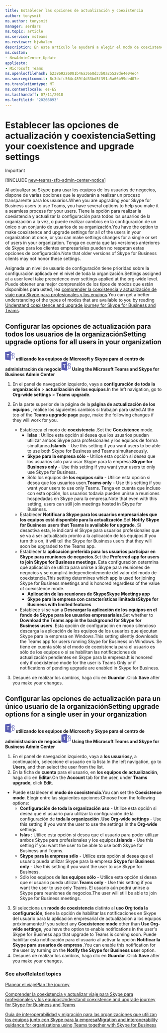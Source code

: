 ```yaml
---
title: Establecer las opciones de actualización y coexistencia
author: tonysmit
ms.author: tonysmit
manager: serdars
ms.topic: article
ms.service: msteams
ms.reviewer: bjwhalen
description: En este artículo le ayudará a elegir el modo de coexistencia y establecer otras opciones de configuración de coexistencia.
ms.custom:
- NewAdminCenter_Update
appliesto:
- Microsoft Teams
ms.openlocfilehash: b23869226081b46a3668d33b0a25528de4e04ec4
ms.sourcegitcommit: 8c3dcfc564c489f4d33bd5f391a5a66b99ded07e
ms.translationtype: MT
ms.contentlocale: es-ES
ms.lasthandoff: 07/11/2018
ms.locfileid: "20266893"
---
```

# <a name="setting-your-coexistence-and-upgrade-settings"></a><span data-ttu-id="d7212-103">Establecer las opciones de actualización y coexistencia</span><span class="sxs-lookup"><span data-stu-id="d7212-103">Setting your coexistence and upgrade settings</span></span>

> [!IMPORTANT]
> [!INCLUDE [new-teams-sfb-admin-center-notice](includes/new-teams-sfb-admin-center-notice.md)]

<span data-ttu-id="d7212-104">Al actualizar su Skype para usar los equipos de los usuarios de negocios, dispone de varias opciones que le ayudarán a realizar un proceso transparente para los usuarios.</span><span class="sxs-lookup"><span data-stu-id="d7212-104">When you are upgrading your Skype for Business users to use Teams, you have several options to help you make it a seamless process for your users.</span></span> <span data-ttu-id="d7212-105">Tiene la opción para realizar la coexistencia y actualizar la configuración para todos los usuarios de la organización a la vez, o puede realizar cambios en la configuración de un único o un conjunto de usuarios de su organización.</span><span class="sxs-lookup"><span data-stu-id="d7212-105">You have the option to make coexistence and upgrade settings for all of the users in your organization at once, or you can make settings changes for a single or set of users in your organization.</span></span> <span data-ttu-id="d7212-106">Tenga en cuenta que las versiones anteriores de Skype para los clientes empresariales pueden no respetan estas opciones de configuración.</span><span class="sxs-lookup"><span data-stu-id="d7212-106">Note that older versions of Skype for Business clients may not honor these settings.</span></span>

<span data-ttu-id="d7212-107">Asignada un nivel de usuario de configuración tiene prioridad sobre la configuración aplicada en el nivel de toda la organización.</span><span class="sxs-lookup"><span data-stu-id="d7212-107">Settings assigned at a user level take precedence over settings applied at the org-wide level.</span></span> <span data-ttu-id="d7212-108">Puede obtener una mejor comprensión de los tipos de modos que están disponibles para usted, lea [comprender la coexistencia y actualización de viaje para Skype para profesionales y los equipos](upgrade-and-coexistence-of-skypeforbusiness-and-teams.md).</span><span class="sxs-lookup"><span data-stu-id="d7212-108">You can get a better understanding of the types of modes that are available to you by reading [Understand coexistence and upgrade journey for Skype for Business and Teams](upgrade-and-coexistence-of-skypeforbusiness-and-teams.md).</span></span>  

## <a name="setting-upgrade-options-for-all-users-in-your-organization"></a><span data-ttu-id="d7212-109">Configurar las opciones de actualización para todos los usuarios de la organización</span><span class="sxs-lookup"><span data-stu-id="d7212-109">Setting upgrade options for all users in your organization</span></span>

<span data-ttu-id="d7212-110">![los equipos-logotipo-30x30.png](media/teams-logo-30x30.png) **utilizando los equipos de Microsoft y Skype para el centro de administración de negocio**</span><span class="sxs-lookup"><span data-stu-id="d7212-110">![teams-logo-30x30.png](media/teams-logo-30x30.png) **Using the Microsoft Teams and Skype for Business Admin Center**</span></span>

1. <span data-ttu-id="d7212-111">En el panel de navegación izquierdo, vaya a **configuración de toda la organización** > **actualización de los equipos**.</span><span class="sxs-lookup"><span data-stu-id="d7212-111">In the left navigation, go to **Org-wide settings** > **Teams upgrade**.</span></span> 

2. <span data-ttu-id="d7212-112">En la parte superior de la página de la **página de actualización de los equipos** , realice los siguientes cambios si trabajan para usted.</span><span class="sxs-lookup"><span data-stu-id="d7212-112">At the top of the **Teams upgrade page** page, make the following changes if they will work for you.</span></span>
    - <span data-ttu-id="d7212-113">Establezca el modo de **coexistencia** .</span><span class="sxs-lookup"><span data-stu-id="d7212-113">Set the **Coexistence** mode.</span></span>
        - <span data-ttu-id="d7212-114">**Islas** : Utilice esta opción si desea que los usuarios puedan utilizar ambos Skype para profesionales y los equipos de forma simultánea.</span><span class="sxs-lookup"><span data-stu-id="d7212-114">**Islands** - Use this setting if you want users to be able to use both Skype for Business and Teams simultaneously.</span></span>
        - <span data-ttu-id="d7212-115">**Skype para la empresa sólo** - Utilice esta opción si desea que los usuarios sólo para usar Skype para la empresa.</span><span class="sxs-lookup"><span data-stu-id="d7212-115">**Skype for Business only** - Use this setting if you want your users to only use Skype for Business.</span></span>
        - <span data-ttu-id="d7212-116">Sólo los equipos de **los equipos sólo** - Utilice esta opción si desea que los usuarios usen.</span><span class="sxs-lookup"><span data-stu-id="d7212-116">**Teams only** - Use this setting if you want your users to use only Teams.</span></span> <span data-ttu-id="d7212-117">Tenga en cuenta que incluso con esta opción, los usuarios todavía pueden unirse a reuniones hospedadas en Skype para la empresa.</span><span class="sxs-lookup"><span data-stu-id="d7212-117">Note that even with this setting, users can still join meetings hosted in Skype for Business.</span></span>
    - <span data-ttu-id="d7212-118">Establecer **Notificar a Skype para los usuarios empresariales que los equipos está disponible para la actualización**.</span><span class="sxs-lookup"><span data-stu-id="d7212-118">Set **Notify Skype for Business users that Teams is available for upgrade**.</span></span> <span data-ttu-id="d7212-119">Si desactiva esta, le indicará el Skype para usuarios profesionales que se va a ser actualizado pronto a la aplicación de los equipos.</span><span class="sxs-lookup"><span data-stu-id="d7212-119">If you turn this on, it will tell the Skype for Business users that they will soon be upgraded to the Teams app.</span></span>
    - <span data-ttu-id="d7212-120">Establecer la **aplicación preferida para los usuarios participar en Skype para reuniones de negocios**.</span><span class="sxs-lookup"><span data-stu-id="d7212-120">Set the **Preferred app for users to join Skype for Business meetings**.</span></span> <span data-ttu-id="d7212-121">Esta configuración determina qué aplicación se utiliza para unirse a Skype para reuniones de negocios y se cumplirá independientemente del valor del modo de coexistencia.</span><span class="sxs-lookup"><span data-stu-id="d7212-121">This setting determines which app is used for joining Skype for Business meetings and is honored regardless of the value of coexistence mode.</span></span>
      - <span data-ttu-id="d7212-122">**Aplicación de las reuniones de Skype**</span><span class="sxs-lookup"><span data-stu-id="d7212-122">**Skype Meetings app**</span></span>
      - <span data-ttu-id="d7212-123">**Skype para la empresa con características limitadas**</span><span class="sxs-lookup"><span data-stu-id="d7212-123">**Skype for Business with limited features**</span></span>
    - <span data-ttu-id="d7212-124">Establece si se van a **Descargar la aplicación de los equipos en el fondo de Skype para los usuarios empresariales**.</span><span class="sxs-lookup"><span data-stu-id="d7212-124">Set whether to **Download the Teams app in the background for Skype for Business users**.</span></span>  <span data-ttu-id="d7212-125">Esta opción de configuración en modo silencioso descarga la aplicación de los equipos de los usuarios que ejecutan Skype para la empresa en Windows.</span><span class="sxs-lookup"><span data-stu-id="d7212-125">This setting silently downloads the Teams app for users running Skype for Business on Windows.</span></span> <span data-ttu-id="d7212-126">Se tiene en cuenta sólo si el modo de coexistencia para el usuario es sólo de los equipos o si se habilitan las notificaciones de actualización pendientes en Skype para la empresa.</span><span class="sxs-lookup"><span data-stu-id="d7212-126">It is honored only if coexistence mode for the user is Teams Only or if notifications of pending upgrade are enabled in Skype for Business.</span></span>
3. <span data-ttu-id="d7212-127">Después de realizar los cambios, haga clic en **Guardar** .</span><span class="sxs-lookup"><span data-stu-id="d7212-127">Click **Save** after you make your changes.</span></span>

## <a name="setting-upgrade-options-for-a-single-user-in-your-organization"></a><span data-ttu-id="d7212-128">Configurar las opciones de actualización para un único usuario de la organización</span><span class="sxs-lookup"><span data-stu-id="d7212-128">Setting upgrade options for a single user in your organization</span></span>

<span data-ttu-id="d7212-129">![los equipos-logotipo-30x30.png](media/teams-logo-30x30.png) **utilizando los equipos de Microsoft y Skype para el centro de administración de negocio**</span><span class="sxs-lookup"><span data-stu-id="d7212-129">![teams-logo-30x30.png](media/teams-logo-30x30.png) **Using the Microsoft Teams and Skype for Business Admin Center**</span></span>

1. <span data-ttu-id="d7212-130">En el panel de navegación izquierdo, vaya a **los usuarios**y, a continuación, seleccione el usuario en la lista.</span><span class="sxs-lookup"><span data-stu-id="d7212-130">In the left navigation, go to **Users**, and then select the user from the list.</span></span> 
2. <span data-ttu-id="d7212-131">En la ficha de **cuenta** para el usuario, en **los equipos de actualización**, haga clic en **Editar**.</span><span class="sxs-lookup"><span data-stu-id="d7212-131">On the **Account** tab for the user, under **Teams upgrade**, click **Edit**.</span></span>
- <span data-ttu-id="d7212-132">Puede establecer el **modo de coexistencia**.</span><span class="sxs-lookup"><span data-stu-id="d7212-132">You can set the **Coexistence mode**.</span></span> <span data-ttu-id="d7212-133">Elegir entre las siguientes opciones:</span><span class="sxs-lookup"><span data-stu-id="d7212-133">Choose from the following options:</span></span>
    - <span data-ttu-id="d7212-134">**Configuración de toda la organización uso** - Utilice esta opción si desea que el usuario para utilizar la configuración de la configuración de **toda la organización** .</span><span class="sxs-lookup"><span data-stu-id="d7212-134">**Use Org-wide settings** - Use this setting if you want the user to use the settings in the **Org-wide** settings.</span></span> 
    - <span data-ttu-id="d7212-135">**Islas** : Utilice esta opción si desea que el usuario para poder utilizar ambos Skype para profesionales y los equipos.</span><span class="sxs-lookup"><span data-stu-id="d7212-135">**Islands** - Use this setting if you want the user to be able to use both Skype for Business and Teams.</span></span> 
    - <span data-ttu-id="d7212-136">**Skype para la empresa sólo** - Utilice esta opción si desea que el usuario pueda utilizar Skype para la empresa.</span><span class="sxs-lookup"><span data-stu-id="d7212-136">**Skype for Business only** - Use this setting if you want the user to use Skype for Business.</span></span> 
    - <span data-ttu-id="d7212-137">Sólo los equipos de **los equipos sólo** - Utilice esta opción si desea que el usuario pueda utilizar.</span><span class="sxs-lookup"><span data-stu-id="d7212-137">**Teams only** - Use this setting if you want the user to use only Teams.</span></span> <span data-ttu-id="d7212-138">El usuario aún podrá unirse a Skype para reuniones de negocios.</span><span class="sxs-lookup"><span data-stu-id="d7212-138">The user will still be able to join Skype for Business meetings.</span></span>
3. <span data-ttu-id="d7212-139">Si selecciona un **modo de coexistencia** distinto al **uso Org toda la configuración**, tiene la opción de habilitar las notificaciones en Skype del usuario para la aplicación empresarial de actualización a los equipos próximamente.</span><span class="sxs-lookup"><span data-stu-id="d7212-139">If you select any **Coexistence mode** other than **Use Org-wide settings**, you have the option to enable notifications in the user's Skype for Business app that upgrade to Teams is coming soon.</span></span> <span data-ttu-id="d7212-140">Puede habilitar esta notificación para el usuario al activar la opción **Notificar la Skype para usuarios de empresa** .</span><span class="sxs-lookup"><span data-stu-id="d7212-140">You can enable this notification for the user by turning on the **Notify the Skype for Business user** option.</span></span>
4. <span data-ttu-id="d7212-141">Después de realizar los cambios, haga clic en **Guardar** .</span><span class="sxs-lookup"><span data-stu-id="d7212-141">Click **Save** after you make your changes.</span></span>

### <a name="related-topics"></a><span data-ttu-id="d7212-142">See also</span><span class="sxs-lookup"><span data-stu-id="d7212-142">Related topics</span></span>
[<span data-ttu-id="d7212-143">Planear el viaje</span><span class="sxs-lookup"><span data-stu-id="d7212-143">Plan the journey</span></span>](upgrade-plan-journey.md)

[<span data-ttu-id="d7212-144">Comprender la coexistencia y actualizar viaje para Skype para profesionales y los equipos</span><span class="sxs-lookup"><span data-stu-id="d7212-144">Understand coexistence and upgrade journey for Skype for Business and Teams</span></span>](upgrade-and-coexistence-of-skypeforbusiness-and-teams.md)

[<span data-ttu-id="d7212-145">Guía de interoperabilidad y migración para las organizaciones que utilizan los equipos junto con Skype para la empresa</span><span class="sxs-lookup"><span data-stu-id="d7212-145">Migration and interoperability guidance for organizations using Teams together with Skype for Business</span></span>](https://docs.microsoft.com/en-us/MicrosoftTeams/migration-interop-guidance-for-teams-with-skype)
